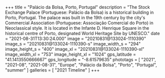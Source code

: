 +++
title = "Palácio da Bolsa, Porto, Portugal"
description = "The Stock Exchange Palace (Portuguese: Palácio da Bolsa) is a historical building in Porto, Portugal. The palace was built in the 19th century by the city's Commercial Association (Portuguese: Associação Comercial do Porto) in Neoclassical style. It is located in the Infante D. Henrique Square in the historical centre of Porto, designated World Heritage Site by UNESCO."
date = "2021-08-31T13:30:24.000"
image = "20210831@133024-1110390"
image_s = "20210831@133024-1110390-s"
image_width_s = "294"
image_height_s = "400"
image_xl = "20210831@133024-1110390-xl"
image_width_xl = "753"
image_height_xl = "1024"
gps_latitude = "41.1413550666667"
gps_longitude = "-8.61579635"
phototags = [ "2021", "2021-08", "2021-08-31", "Europe", "Palácio da Bolsa", "Porto", "Portugal", "summer" ]
galleries = [ "2021 Timeline" ]
+++
